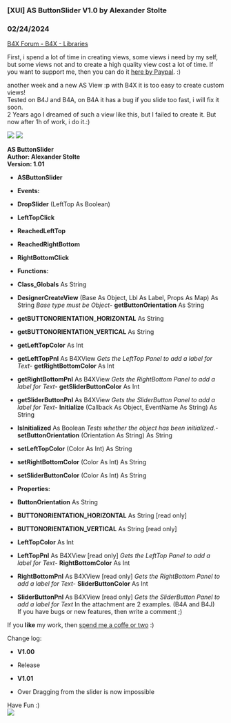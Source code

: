 ###  [XUI] AS ButtonSlider V1.0 by Alexander Stolte
### 02/24/2024
[B4X Forum - B4X - Libraries](https://www.b4x.com/android/forum/threads/103960/)

First, i spend a lot of time in creating views, some views i need by my self, but some views not and to create a high quality view cost a lot of time. If you want to support me, then you can do it [here by Paypal](https://www.paypal.com/donate/?hosted_button_id=PBJGJWDDSM6ZG). :)  
  
another week and a new AS View :p with B4X it is too easy to create custom views!  
Tested on B4J and B4A, on B4A it has a bug if you slide too fast, i will fix it soon.  
2 Years ago I dreamed of such a view like this, but I failed to create it. But now after 1h of work, i do it.:)  
  
![](https://www.b4x.com/android/forum/attachments/78604) ![](https://www.b4x.com/android/forum/attachments/78605)  
  
**AS ButtonSlider  
Author: Alexander Stolte  
Version: 1.01**  

- **ASButtonSlider**

- **Events:**

- **DropSlider** (LeftTop As Boolean)
- **LeftTopClick**
- **ReachedLeftTop**
- **ReachedRightBottom**
- **RightBottomClick**

- **Functions:**

- **Class\_Globals** As String
- **DesignerCreateView** (Base As Object, Lbl As Label, Props As Map) As String
*Base type must be Object*- **getButtonOrientation** As String
- **getBUTTONORIENTATION\_HORIZONTAL** As String
- **getBUTTONORIENTATION\_VERTICAL** As String
- **getLeftTopColor** As Int
- **getLeftTopPnl** As B4XView
*Gets the LeftTop Panel to add a label for Text*- **getRightBottomColor** As Int
- **getRightBottomPnl** As B4XView
*Gets the RightBottom Panel to add a label for Text*- **getSliderButtonColor** As Int
- **getSliderButtonPnl** As B4XView
*Gets the SliderButton Panel to add a label for Text*- **Initialize** (Callback As Object, EventName As String) As String
- **IsInitialized** As Boolean
*Tests whether the object has been initialized.*- **setButtonOrientation** (Orientation As String) As String
- **setLeftTopColor** (Color As Int) As String
- **setRightBottomColor** (Color As Int) As String
- **setSliderButtonColor** (Color As Int) As String

- **Properties:**

- **ButtonOrientation** As String
- **BUTTONORIENTATION\_HORIZONTAL** As String [read only]
- **BUTTONORIENTATION\_VERTICAL** As String [read only]
- **LeftTopColor** As Int
- **LeftTopPnl** As B4XView [read only]
*Gets the LeftTop Panel to add a label for Text*- **RightBottomColor** As Int
- **RightBottomPnl** As B4XView [read only]
*Gets the RightBottom Panel to add a label for Text*- **SliderButtonColor** As Int
- **SliderButtonPnl** As B4XView [read only]
*Gets the SliderButton Panel to add a label for Text*
In the attachment are 2 examples. (B4A and B4J)  
If you have bugs or new features, then write a comment ;)  
  
If you **like** my work, then [spend me a coffe or two](https://www.paypal.com/donate/?hosted_button_id=PBJGJWDDSM6ZG) :)  
  
Change log:  

- **V1.00**

- Release

- **V1.01**

- Over Dragging from the slider is now impossible

Have Fun :)  
[![](https://www.b4x.com/android/forum/attachments/paypal-donate-button-png-clipart-png.79848/)](https://www.paypal.com/donate/?hosted_button_id=PBJGJWDDSM6ZG)